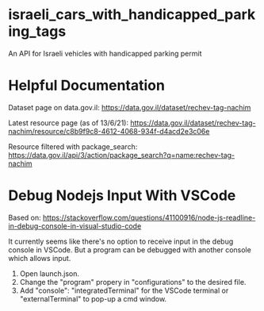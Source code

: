 # israeli_cars_with_handicapped_parking_tags
An API for Israeli vehicles with handicapped parking permit

# Helpful Documentation
Dataset page on data.gov.il:
https://data.gov.il/dataset/rechev-tag-nachim

Latest resource page (as of 13/6/21):
https://data.gov.il/dataset/rechev-tag-nachim/resource/c8b9f9c8-4612-4068-934f-d4acd2e3c06e

Resource filtered with package_search:
https://data.gov.il/api/3/action/package_search?q=name:rechev-tag-nachim

# Debug Nodejs Input With VSCode
Based on:
https://stackoverflow.com/questions/41100916/node-js-readline-in-debug-console-in-visual-studio-code

It currently seems like there's no option to receive input in the debug console in VSCode.
But a program can be debugged with another console which allows input.
1) Open launch.json.
2) Change the "program" propery in "configurations" to the desired file.
3) Add "console": "integratedTerminal" for the VSCode terminal or "externalTerminal" to pop-up a cmd window.